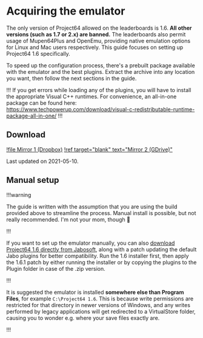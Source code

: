 # Acquiring the emulator

The only version of Project64 allowed on the leaderboards is 1.6. **All other versions (such as 1.7 or 2.x) are banned.** The leaderboards also permit usage of Mupen64Plus and OpenEmu, providing native emulation options for Linux and Mac users respectively. This guide focuses on setting up Project64 1.6 specifically. 

To speed up the configuration process, there's a prebuilt package available with the emulator and the best plugins. Extract the archive into any location you want, then follow the next sections in the guide.

!!!
If you get errors while loading any of the plugins, you will have to install the appropriate Visual C++ runtimes. For convenience, an all-in-one package can be found here: https://www.techpowerup.com/download/visual-c-redistributable-runtime-package-all-in-one/
!!!

## Download

[!file Mirror 1 (Dropbox)](https://www.dropbox.com/s/ku6eyhkubot000r/Project64%201.6%20%28wermi%27s%20build%20v2%29.zip?dl=1)
[!ref target="blank" text="Mirror 2 (GDrive)"](https://drive.google.com/file/d/1N5GCsCE-MhrXTZym5CDoPUMb7ehwAr0u)

Last updated on 2021-05-10.

## Manual setup

!!!warning

The guide is written with the assumption that you are using the build provided above to streamline the process. Manual install is possible, but not really recommended. I'm not your mom, though :shrug:

!!!

If you want to set up the emulator manually, you can also [download Project64 1.6 directly from Jabosoft](http://www.jabosoft.com/articles/114), along with a patch updating the default Jabo plugins for better compatibility. Run the 1.6 installer first, then apply the 1.6.1 patch by either running the installer or by copying the plugins to the Plugin folder in case of the .zip version. 

!!!

It is suggested the emulator is installed **somewhere else than Program Files**, for example `C:\Project64 1.6`. This is because write permissions are restricted for that directory in newer versions of Windows, and any writes performed by legacy applications will get redirected to a VirtualStore folder, causing you to wonder e.g. where your save files exactly are.

!!!
